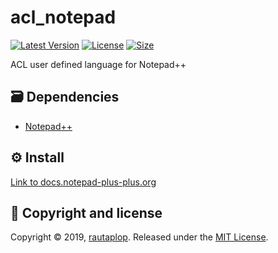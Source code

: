# acl_notepad
[![Latest Version](https://img.shields.io/github/release/rautaplop/acl_notepad)](https://github.com/rautaplop/graphplot/releases)
[![License       ](https://img.shields.io/github/license/rautaplop/acl_notepad)](LICENSE)
[![Size          ](https://img.shields.io/github/repo-size/rautaplop/acl_notepad)](README.md)

ACL user defined language for Notepad++

## 🗃 Dependencies
* [Notepad++](https://notepad-plus-plus.org/download/v7.7.1.html)

## ⚙️ Install
[Link to docs.notepad-plus-plus.org](http://docs.notepad-plus-plus.org/index.php/User_Defined_Language_Files#How_to_install_user_defined_language_files)

## 📝 Copyright and license
Copyright © 2019, [rautaplop](https://github.com/rautaplop). Released under the [MIT License](LICENSE).
